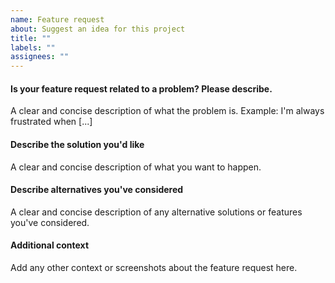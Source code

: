 ```yaml
---
name: Feature request
about: Suggest an idea for this project
title: ""
labels: ""
assignees: ""
---
```


#### Is your feature request related to a problem? Please describe.

A clear and concise description of what the problem is. Example: I'm always frustrated when [...]

#### Describe the solution you'd like

A clear and concise description of what you want to happen.

#### Describe alternatives you've considered

A clear and concise description of any alternative solutions or features you've considered.

#### Additional context

Add any other context or screenshots about the feature request here.
